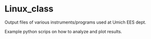 # Linux_class

Output files of various instruments/programs used at Umich EES dept.

Example python scrips on how to analyze and plot results.
